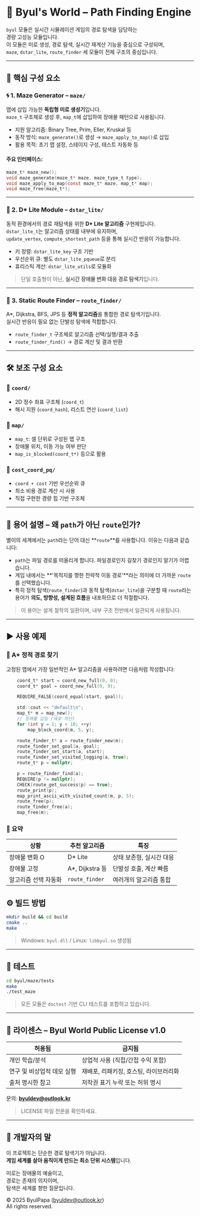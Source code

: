 # 🌟 Byul's World – Path Finding Engine

`byul` 모듈은 실시간 시뮬레이션 게임의 경로 탐색을 담당하는  
경량 고성능 모듈입니다.  
이 모듈은 미로 생성, 경로 탐색, 실시간 재계산 기능을 중심으로 구성되며,  
`maze`, `dstar_lite`, `route_finder` 세 모듈이 전체 구조의 중심입니다.

---

## 🧩 핵심 구성 요소

### 🌀 1. Maze Generator – `maze/`

맵에 삽입 가능한 **독립형 미로 생성기**입니다.  
`maze_t` 구조체로 생성 후, `map_t`에 삽입하여 장애물 패턴으로 사용됩니다.

- 지원 알고리즘: Binary Tree, Prim, Eller, Kruskal 등
- 동작 방식: `maze_generate()`로 생성 → `maze_apply_to_map()`로 삽입
- 활용 목적: 초기 맵 설정, 스테이지 구성, 테스트 자동화 등

#### 주요 인터페이스:
```c
maze_t* maze_new();
void maze_generate(maze_t* maze, maze_type_t type);
void maze_apply_to_map(const maze_t* maze, map_t* map);
void maze_free(maze_t*);
```

---

### 🧠 2. D* Lite Module – `dstar_lite/`

동적 환경에서의 경로 재탐색을 위한 **D\* Lite 알고리즘** 구현체입니다.  
`dstar_lite_t`는 알고리즘 상태를 내부에 유지하며,  
`update_vertex`, `compute_shortest_path` 등을 통해 실시간 반응이 가능합니다.

- 키 정렬: `dstar_lite_key` 구조 기반
- 우선순위 큐: 별도 `dstar_lite_pqueue`로 분리
- 휴리스틱 계산: `dstar_lite_utils`로 모듈화

> 단일 호출형이 아닌, **실시간 장애물 변화 대응 경로 탐색기**입니다.

---

### 🚦 3. Static Route Finder – `route_finder/`

A\*, Dijkstra, BFS, JPS 등 **정적 알고리즘**을 통합한 경로 탐색기입니다.  
실시간 반응이 필요 없는 단발성 탐색에 적합합니다.

- `route_finder_t` 구조체로 알고리즘 선택/실행/결과 추출
- `route_finder_find()` → 경로 계산 및 결과 반환

---

## 🛠 보조 구성 요소

### 📌 `coord/`
- 2D 정수 좌표 구조체 (`coord_t`)
- 해시 지원 (`coord_hash`), 리스트 연산 (`coord_list`)

### 📌 `map/`
- `map_t`: 셀 단위로 구성된 맵 구조
- 장애물 위치, 이동 가능 여부 판단
- `map_is_blocked(coord_t*)` 등으로 활용

### 📌 `cost_coord_pq/`
- `coord + cost` 기반 우선순위 큐
- 최소 비용 경로 계산 시 사용
- 직접 구현한 경량 힙 기반 구조체

---

## 📘 용어 설명 – 왜 `path`가 아닌 `route`인가?

별이의 세계에서는 `path`라는 단어 대신 **`route`**를 사용합니다. 이유는 다음과 같습니다:

- `path`는 파일 경로를 떠올리게 합니다. 파일경로인지 길찾기 경로인지 알기가 어렵습니다.
- 게임 내에서는 **'목적지를 향한 전략적 이동 경로'**라는 의미에 더 가까운 `route`를 선택했습니다.
- 특히 정적 탐색(`route_finder`)과 동적 탐색(`dstar_lite`)을 구분할 때 `route`라는 용어가
  **의도, 방향성, 설계된 흐름**을 내포하므로 더 적절합니다.

> 이 용어는 설계 철학의 일환이며, 내부 구조 전반에서 일관되게 사용됩니다.

---

## ▶️ 사용 예제

### 🔹 A* 정적 경로 찾기

고정된 맵에서 가장 일반적인 A* 알고리즘을 사용하려면 다음처럼 작성합니다:

```c
    coord_t* start = coord_new_full(0, 0);
    coord_t* goal = coord_new_full(9, 9);

    REQUIRE_FALSE(coord_equal(start, goal));

    std::cout << "default\n";
    map_t* m = map_new();
    // 장애물 삽입 (세로 차단)
    for (int y = 1; y < 10; ++y)
        map_block_coord(m, 5, y);

    route_finder_t* a = route_finder_new(m);
    route_finder_set_goal(a, goal);
    route_finder_set_start(a, start);
    route_finder_set_visited_logging(a, true);
    route_t* p = nullptr;

    p = route_finder_find(a);
    REQUIRE(p != nullptr);
    CHECK(route_get_success(p) == true);
    route_print(p);
    map_print_ascii_with_visited_count(m, p, 5);
    route_free(p);    
    route_finder_free(a);
    map_free(m);
```

### 🧩 요약

| 상황 | 추천 알고리즘 | 특징 |
|------|---------------|------|
| 장애물 변화 O | D* Lite | 상태 보존형, 실시간 대응 |
| 장애물 고정 | A*, Dijkstra 등 | 단발성 호출, 계산 빠름 |
| 알고리즘 선택 자동화 | `route_finder` | 여러개의 알고리즘 통합 |

## ⚙️ 빌드 방법

```bash
mkdir build && cd build
cmake ..
make
```

> Windows: `byul.dll` / Linux: `libbyul.so` 생성됨

---

## 🧪 테스트

```bash
cd byul/maze/tests
make
./test_maze
```

> 모든 모듈은 `doctest` 기반 CLI 테스트를 포함하고 있습니다.

---

## 📄 라이센스 – Byul World Public License v1.0

| 허용됨                    | 금지됨                                     |
|----------------------------|---------------------------------------------|
| 개인 학습/분석            | 상업적 사용 (직접/간접 수익 포함)         |
| 연구 및 비상업적 데모 실행 | 재배포, 리패키징, 호스팅, 라이브러리화      |
| 출처 명시한 참고           | 저작권 표기 누락 또는 허위 명시             |

문의: **byuldev@outlook.kr**

> LICENSE 파일 전문을 확인하세요.

---

## 💬 개발자의 말

이 프로젝트는 단순한 경로 탐색기가 아닙니다.  
**게임 세계를 살아 움직이게 만드는 최소 단위 시스템**입니다.

미로는 장애물의 예술이고,  
경로는 존재의 의지이며,  
탐색은 세계를 향한 질문입니다.

© 2025 ByulPapa (byuldev@outlook.kr)  
All rights reserved.